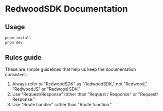 # RedwoodSDK Documentation

## Usage

```bash
pnpm install
pnpm dev
```

## Rules guide

These are simple guidelines that help us keep the documentation consistent.

1. Always refer to "RedwoodSDK" as "RedwoodSDK," not "Redwood," "RedwoodJS" or "Redwood SDK."
2. Use "Request/Response" rather than "Request / Response" or "Request/ Response."
3. Use "Route handler" rather than "Route function."
